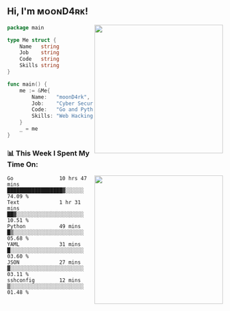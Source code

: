 <h2> Hi, I'm ᴍᴏᴏɴD4ʀᴋ!</h2>
<img align='right' src="https://github-readme-stats.vercel.app/api?username=moond4rk&show_icons=true&theme=radical" width="300">


```go
package main

type Me struct {
	Name   string
	Job    string
	Code   string
	Skills string
}

func main() {
	me := &Me{
		Name:   "moonD4rk",
		Job:    "Cyber Security Engineer",
		Code:   "Go and Python and Others",
		Skills: "Web Hacking ^o^",
	}
	_ = me
}
```



<h3>📊 This Week I Spent My Time On:</h3>
<img align='right' src="https://spotify-github-profile.vercel.app/api/view?uid=dayjackson56081&cover_image=true&theme=novatorem" width="300">

<!--START_SECTION:waka-->

```text
Go               10 hrs 47 mins  ██████████████████▓░░░░░░   74.09 %
Text             1 hr 31 mins    ██▓░░░░░░░░░░░░░░░░░░░░░░   10.51 %
Python           49 mins         █▒░░░░░░░░░░░░░░░░░░░░░░░   05.68 %
YAML             31 mins         █░░░░░░░░░░░░░░░░░░░░░░░░   03.60 %
JSON             27 mins         ▓░░░░░░░░░░░░░░░░░░░░░░░░   03.11 %
sshconfig        12 mins         ▒░░░░░░░░░░░░░░░░░░░░░░░░   01.48 %
```

<!--END_SECTION:waka-->

